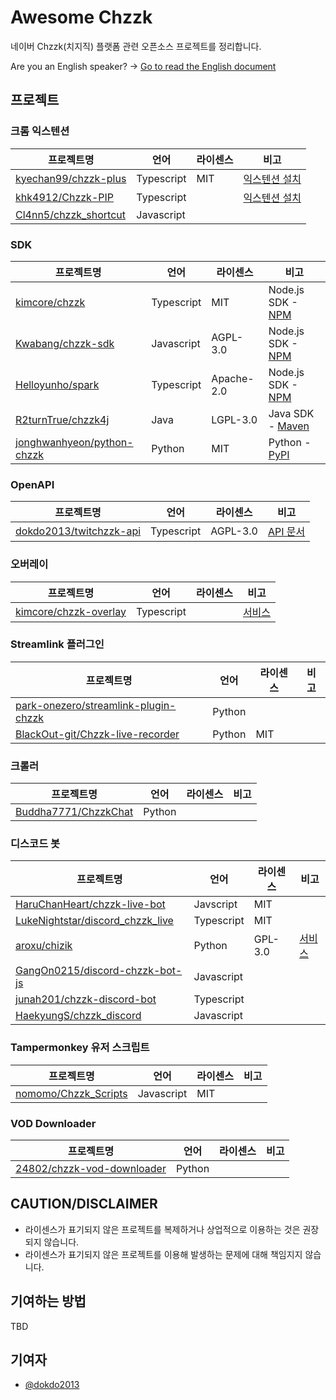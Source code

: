 # Awesome Chzzk
네이버 Chzzk(치지직) 플랫폼 관련 오픈소스 프로젝트를 정리합니다.

Are you an English speaker? -> [Go to read the English document](https://github.com/dokdo2013/awesome-chzzk/blob/main/README_en.md)

## 프로젝트

### 크롬 익스텐션
|프로젝트명|언어|라이센스|비고|
|---|---|---|---|
|[kyechan99/chzzk-plus](https://github.com/kyechan99/chzzk-plus)|Typescript|MIT|[익스텐션 설치](https://chromewebstore.google.com/detail/chzzk-plus/miampiopgfpnimmggagljgbpmjmjdjia)|
|[khk4912/Chzzk-PIP](https://github.com/khk4912/Chzzk-PIP)|Typescript||[익스텐션 설치](https://chromewebstore.google.com/detail/chzzk-pip/gkgpbobdiaaodjbmgdankimklclnagio)|
|[Cl4nn5/chzzk_shortcut](https://github.com/Cl4nn5/chzzk_shortcut)|Javascript|||

### SDK
|프로젝트명|언어|라이센스|비고|
|---|---|---|---|
|[kimcore/chzzk](https://github.com/kimcore/chzzk)|Typescript|MIT|Node.js SDK - [NPM](https://www.npmjs.com/package/chzzk)|
|[Kwabang/chzzk-sdk](https://github.com/Kwabang/chzzk-sdk)|Javascript|AGPL-3.0|Node.js SDK - [NPM](https://www.npmjs.com/package/chzzk-sdk)|
|[Helloyunho/spark](https://github.com/Helloyunho/spark)|Typescript|Apache-2.0|Node.js SDK - [NPM](https://www.npmjs.com/package/spark-chzzk)|
|[R2turnTrue/chzzk4j](https://github.com/R2turnTrue/chzzk4j)|Java|LGPL-3.0|Java SDK - [Maven](https://mvnrepository.com/artifact/io.github.R2turnTrue/chzzk4j)|
|[jonghwanhyeon/python-chzzk](https://github.com/jonghwanhyeon/python-chzzk)|Python|MIT|Python - [PyPI](https://pypi.org/project/python-chzzk/)|

### OpenAPI
|프로젝트명|언어|라이센스|비고|
|---|---|---|---|
|[dokdo2013/twitchzzk-api](https://github.com/dokdo2013/twitchzzk-api)|Typescript|AGPL-3.0|[API 문서](https://api.twitchzzk.tv)|

### 오버레이
|프로젝트명|언어|라이센스|비고|
|---|---|---|---|
|[kimcore/chzzk-overlay](https://github.com/kimcore/chzzk-overlay)|Typescript||[서비스](https://chzzk-overlay.vercel.app/)|

### Streamlink 플러그인
|프로젝트명|언어|라이센스|비고|
|---|---|---|---|
|[park-onezero/streamlink-plugin-chzzk](https://github.com/park-onezero/streamlink-plugin-chzzk)|Python|||
|[BlackOut-git/Chzzk-live-recorder](https://github.com/BlackOut-git/Chzzk-live-recorder)|Python|MIT||

### 크롤러
|프로젝트명|언어|라이센스|비고|
|---|---|---|---|
|[Buddha7771/ChzzkChat](https://github.com/Buddha7771/ChzzkChat)|Python|||

### 디스코드 봇
|프로젝트명|언어|라이센스|비고|
|---|---|---|---|
|[HaruChanHeart/chzzk-live-bot](https://github.com/HaruChanHeart/chzzk-live-bot)|Javscript|MIT||
|[LukeNightstar/discord_chzzk_live](https://github.com/LukeNightstar/discord_chzzk_live)|Typescript|MIT||
|[aroxu/chizik](https://github.com/aroxu/chizik)|Python|GPL-3.0|[서비스](https://chizik.aroxu.me/)|
|[GangOn0215/discord-chzzk-bot-js](https://github.com/GangOn0215/discord-chzzk-bot-js)|Javascript|||
|[junah201/chzzk-discord-bot](https://github.com/junah201/chzzk-discord-bot)|Typescript|||
|[HaekyungS/chzzk_discord](https://github.com/HaekyungS/chzzk_discord)|Javascript|||

### Tampermonkey 유저 스크립트
|프로젝트명|언어|라이센스|비고|
|---|---|---|---|
|[nomomo/Chzzk_Scripts](https://github.com/nomomo/Chzzk_Scripts)|Javascript|MIT||

### VOD Downloader
|프로젝트명|언어|라이센스|비고|
|---|---|---|---|
|[24802/chzzk-vod-downloader](https://github.com/24802/chzzk-vod-downloader)|Python|||

## CAUTION/DISCLAIMER
- 라이센스가 표기되지 않은 프로젝트를 복제하거나 상업적으로 이용하는 것은 권장되지 않습니다.
- 라이센스가 표기되지 않은 프로젝트를 이용해 발생하는 문제에 대해 책임지지 않습니다.

## 기여하는 방법
TBD

## 기여자
- [@dokdo2013](https://github.com/dokdo2013)
